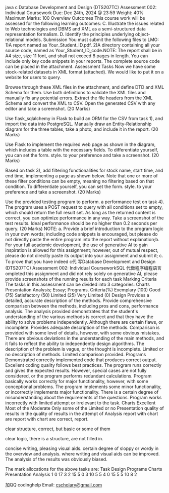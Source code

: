java c Database Development and Design (DTS207TC) Assessment 002: Individual Coursework Due: Dec 24th, 2024 @ 23:59 Weight: 40% Maximum Marks: 100 Overview Outcomes This course work will be assessed for the following learning outcomes: C. Illustrate the issues related to Web technologies and DBMS and XML as a semi-structured data representation formalism. D. Identify the principles underlying object-relational models. Submission You must submit the following files to LMO: 1)A report named as Your_Student_ID.pdf. 2)A directory containing all your source code, named as Your_Student_ID_code.NOTE: The report shall be in A4 size, size 11 font, and shall not exceed 8 pages in length. You can include only key code snippets in your reports. The complete source code can be placed in the attachment. Assessment Tasks Now we have some stock-related datasets in XML format (attached). We would like to put it on a website for users to query.

  Browse through these XML files in the attachment, and define DTD and XML Schema for  them. Use both definitions to validate the XML files and manually fix any potential errors. Extract the file headers from the XML Schema and convert the XML to CSV. Open the generated CSV with any editor and take a screenshot. (20 Marks)

  Use flask_sqlalchemy in Flask to build an ORM for the CSV from task 1), and import the   data into PostgreSQL. Manually draw an Entity-Relationship diagram for the three tables, take a photo, and include it in the report. (20 Marks)

  Use Flask to implement the required web page as shown in the diagram, which includes a  table with the necessary fields. To differentiate yourself, you can set the form. style. to your preference and take a screenshot. (20 Marks)

  Based on task 3), add filtering functionalities for stock name, start time, and end time, implementing a page as shown below. Note that one or more of these filter conditions can be empty, meaning no filtering based on that condition. To differentiate yourself, you can  set the form. style. to your preference and take a screenshot. (20 Marks)

  Use the provided testing program to perform. a performance test on task 4). The program   uses a POST request to query with all conditions set to empty, which should return the full  result set. As long as the returned content is correct, you can optimize performance in any  way. Take a screenshot of the test results. Ideal performance should be no higher than 0.2 seconds per query. (20 Marks) NOTE: a.    Provide a brief introduction to the program logic in your own words; including code snippets is encouraged, but please do not directly paste the entire program into the report without explanation;b.   For your full academic development, the use of generative AI to gain inspiration is allowed  for this assignment; however, out of mutual respect, please do not directly paste its output into your assignment and submit it; c.   To prove that you have indeed c代 写Database Development and Design (DTS207TC) Assessment 002: Individual CourseworkSQL 代做程序编程语言ompleted this assignment and did not rely solely on generative AI, please provide screenshots of the running results for each task Marking Criteria The tasks in this assessment can be divided into 3 categories: Charts Presentation Analysis; Essay; Programs. Criteria(%) Exemplary (100) Good (75) Satisfactory (50) Limited (25) Very Limited (0) Design Provides a detailed, accurate description of the methods. Provide comprehensive comparison between the methods, including pros and cons, performance analysis. The analysis provided demonstrates that the student's understanding of the various methods is correct and that they have the ability to solve problems independently. Although there are certain flaws, or incomplete. Provides adequate description of the methods. Comparison is provided with some level of details, however, with some obvious mistakes. There are obvious deviations in the understanding of the main methods, and it fails to reflect the ability to independently design algorithms. The description of the problem is vague, or the thought is incomplete. Limited or no description of methods. Limited comparison provided. Programs Demonstrated correctly implemented code that produces correct output. Excellent coding quality follows best practices. The program runs correctly and gives the expected results. However, special cases are not fully considered, or the program performs redundant calculations. Program basically works correctly for major functionality, however, with some conceptional problems. The program implements some minor functionality, or incorrectly implements major functionality. There is a certain degree of misunderstanding about the requirements of the questions. Program works incorrectly with limited attempt or irrelevant to the task. Charts Excellent Most of the Moderate Only some of the Limited or no Presentation quality of results in the quality of results in the attempt of Analysis report with chart are report with chart are correct, report.

clear structure, correct, but basic or some of them

clear logic, there is a structure, are not filled in.

concise writing, pleasing visual aids. certain degree of sloppy or wordy in the overview and analysis. where writing and visual aids can be improved. The analysis of the results was obviously biased.

The mark allocations for the above tasks are: Task Design Programs Charts Presentation Analysis 1 0 17 3 2 15 5 0 3 10 5 5 4 0 15 5 5 10 8 2

   加QQ codinghelp Email: cscholary@gmail.com

